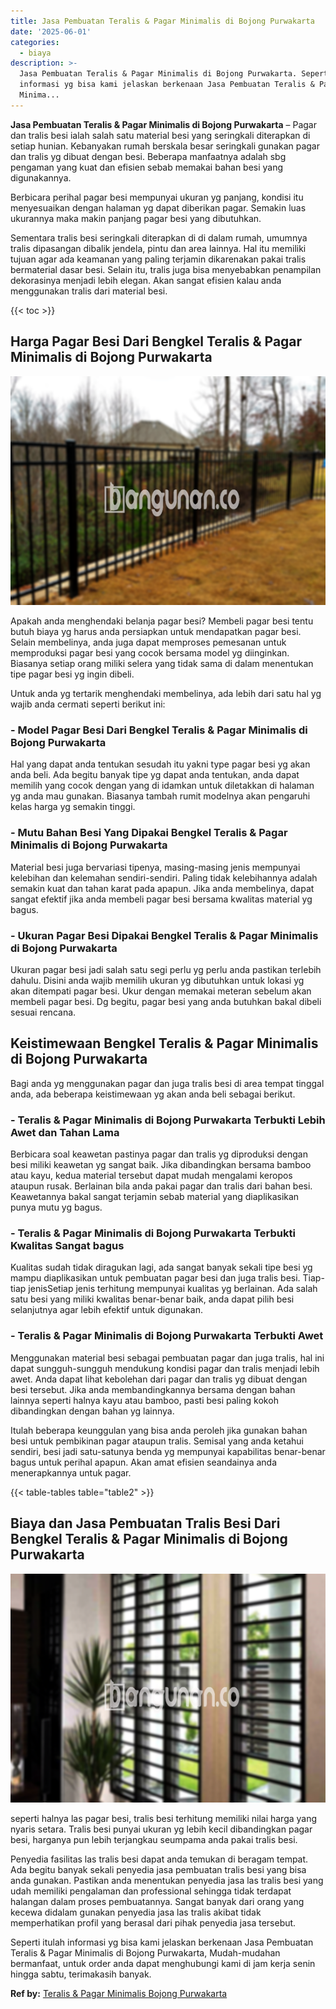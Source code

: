 ```yaml
---
title: Jasa Pembuatan Teralis & Pagar Minimalis di Bojong Purwakarta
date: '2025-06-01'
categories:
  - biaya
description: >-
  Jasa Pembuatan Teralis & Pagar Minimalis di Bojong Purwakarta. Seperti itulah
  informasi yg bisa kami jelaskan berkenaan Jasa Pembuatan Teralis & Pagar
  Minima...
---
```


**Jasa Pembuatan Teralis & Pagar Minimalis di Bojong Purwakarta** – Pagar dan tralis besi ialah salah satu material besi yang seringkali diterapkan di setiap hunian. Kebanyakan rumah berskala besar seringkali gunakan pagar dan tralis yg dibuat dengan besi. Beberapa manfaatnya adalah sbg pengaman yang kuat dan efisien sebab memakai bahan besi yang digunakannya.

Berbicara perihal pagar besi mempunyai ukuran yg panjang, kondisi itu menyesuaikan dengan halaman yg dapat diberikan pagar. Semakin luas ukurannya maka makin panjang pagar besi yang dibutuhkan.

Sementara tralis besi seringkali diterapkan di di dalam rumah, umumnya tralis dipasangan dibalik jendela, pintu dan area lainnya. Hal itu memiliki tujuan agar ada keamanan yang paling terjamin dikarenakan pakai tralis bermaterial dasar besi. Selain itu, tralis juga bisa menyebabkan penampilan dekorasinya menjadi lebih elegan. Akan sangat efisien kalau anda menggunakan tralis dari material besi.

{{< toc >}}

## Harga Pagar Besi Dari Bengkel Teralis & Pagar Minimalis di Bojong Purwakarta

![Jasa Pembuatan Teralis & Pagar Minimalis di Bojong Purwakarta](/images/pagar-minimalis-murah-20.png)

Apakah anda menghendaki belanja pagar besi? Membeli pagar besi tentu butuh biaya yg harus anda persiapkan untuk mendapatkan pagar besi. Selain membelinya, anda juga dapat memproses pemesanan untuk memproduksi pagar besi yang cocok bersama model yg diinginkan. Biasanya setiap orang miliki selera yang tidak sama di dalam menentukan tipe pagar besi yg ingin dibeli.

Untuk anda yg tertarik menghendaki membelinya, ada lebih dari satu hal yg wajib anda cermati seperti berikut ini:
### \- Model Pagar Besi Dari Bengkel Teralis & Pagar Minimalis di Bojong Purwakarta

Hal yang dapat anda tentukan sesudah itu yakni type pagar besi yg akan anda beli. Ada begitu banyak tipe yg dapat anda tentukan, anda dapat memilih yang cocok dengan yang di idamkan untuk diletakkan di halaman yg anda mau gunakan. Biasanya tambah rumit modelnya akan pengaruhi kelas harga yg semakin tinggi.

### \- Mutu Bahan Besi Yang Dipakai Bengkel Teralis & Pagar Minimalis di Bojong Purwakarta

Material besi juga bervariasi tipenya, masing-masing jenis mempunyai kelebihan dan kelemahan sendiri-sendiri. Paling tidak kelebihannya adalah semakin kuat dan tahan karat pada apapun. Jika anda membelinya, dapat sangat efektif jika anda membeli pagar besi bersama kwalitas material yg bagus.

### \- Ukuran Pagar Besi Dipakai Bengkel Teralis & Pagar Minimalis di Bojong Purwakarta

Ukuran pagar besi jadi salah satu segi perlu yg perlu anda pastikan terlebih dahulu. Disini anda wajib memilih ukuran yg dibutuhkan untuk lokasi yg akan ditempati pagar besi. Ukur dengan memakai meteran sebelum akan membeli pagar besi. Dg begitu, pagar besi yang anda butuhkan bakal dibeli sesuai rencana.

## Keistimewaan Bengkel Teralis & Pagar Minimalis di Bojong Purwakarta

Bagi anda yg menggunakan pagar dan juga tralis besi di area tempat tinggal anda, ada beberapa keistimewaan yg akan anda beli sebagai berikut.

### \- Teralis & Pagar Minimalis di Bojong Purwakarta Terbukti Lebih Awet dan Tahan Lama

Berbicara soal keawetan pastinya pagar dan tralis yg diproduksi dengan besi miliki keawetan yg sangat baik. Jika dibandingkan bersama bamboo atau kayu, kedua material tersebut dapat mudah mengalami keropos ataupun rusak. Berlainan bila anda pakai pagar dan tralis dari bahan besi. Keawetannya bakal sangat terjamin sebab material yang diaplikasikan punya mutu yg bagus.

### \- Teralis & Pagar Minimalis di Bojong Purwakarta Terbukti Kwalitas Sangat bagus

Kualitas sudah tidak diragukan lagi, ada sangat banyak sekali tipe besi yg mampu diaplikasikan untuk pembuatan pagar besi dan juga tralis besi. Tiap-tiap jenisSetiap jenis terhitung mempunyai kualitas yg berlainan. Ada salah satu besi yang miliki kwalitas benar-benar baik, anda dapat pilih besi selanjutnya agar lebih efektif untuk digunakan.

### \- Teralis & Pagar Minimalis di Bojong Purwakarta Terbukti Awet

Menggunakan material besi sebagai pembuatan pagar dan juga tralis, hal ini dapat sungguh-sungguh mendukung kondisi pagar dan tralis menjadi lebih awet. Anda dapat lihat kebolehan dari pagar dan tralis yg dibuat dengan besi tersebut. Jika anda membandingkannya bersama dengan bahan lainnya seperti halnya kayu atau bamboo, pasti besi paling kokoh dibandingkan dengan bahan yg lainnya.

Itulah beberapa keunggulan yang bisa anda peroleh jika gunakan bahan besi untuk pembikinan pagar ataupun tralis. Semisal yang anda ketahui sendiri, besi jadi satu-satunya benda yg mempunyai kapabilitas benar-benar bagus untuk perihal apapun. Akan amat efisien seandainya anda menerapkannya untuk pagar.

{{< table-tables table="table2" >}}

## Biaya dan Jasa Pembuatan Tralis Besi Dari Bengkel Teralis & Pagar Minimalis di Bojong Purwakarta

![Jasa Pembuatan Teralis & Pagar Minimalis di Bojong Purwakarta](/images/teralis-minimalis-murah-35.png)

seperti halnya las pagar besi, tralis besi terhitung memiliki nilai harga yang nyaris setara. Tralis besi punyai ukuran yg lebih kecil dibandingkan pagar besi, harganya pun lebih terjangkau seumpama anda pakai tralis besi.

Penyedia fasilitas las tralis besi dapat anda temukan di beragam tempat. Ada begitu banyak sekali penyedia jasa pembuatan tralis besi yang bisa anda gunakan. Pastikan anda menentukan penyedia jasa las tralis besi yang udah memiliki pengalaman dan professional sehingga tidak terdapat halangan dalam proses pembuatannya. Sangat banyak dari orang yang kecewa didalam gunakan penyedia jasa las tralis akibat tidak memperhatikan profil yang berasal dari pihak penyedia jasa tersebut.

Seperti itulah informasi yg bisa kami jelaskan berkenaan Jasa Pembuatan Teralis & Pagar Minimalis di Bojong Purwakarta, Mudah-mudahan bermanfaat, untuk order anda dapat menghubungi kami di jam kerja senin hingga sabtu, terimakasih banyak.

**Ref by:** [Teralis & Pagar Minimalis Bojong Purwakarta](https://id.wikipedia.org/wiki/Teralis)
